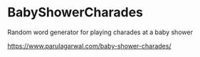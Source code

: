# BabyShowerCharades
Random word generator for playing charades at a baby shower

https://www.parulagarwal.com/baby-shower-charades/
